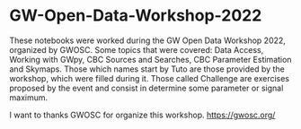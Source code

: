 # GW-Open-Data-Workshop-2022
These notebooks were worked during the GW Open Data Workshop 2022, organized by GWOSC. Some topics that were covered: Data Access, Working with GWpy, CBC Sources and Searches, CBC Parameter Estimation and Skymaps. 
Those which names start by Tuto are those provided by the workshop, which were filled during it. Those called Challenge are exercises proposed by the event and consist in determine some parameter or signal maximum.

I want to thanks GWOSC for organize this workshop. https://gwosc.org/
